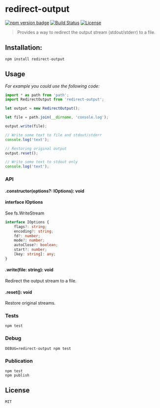 # redirect-output

[![npm version badge](https://img.shields.io/npm/v/envisor.svg)](https://www.npmjs.org/package/redirect-output)
[![Build Status](https://travis-ci.org/monolithed/redirect-output.png)](https://travis-ci.org/monolithed/redirect-output)
[![License](https://img.shields.io/badge/license-MIT-brightgreen.svg)](LICENSE.txt)

> Provides a way to redirect the output stream (stdout/stderr) to a file.

## Installation:

```shell
npm install redirect-output
```

## Usage

*For example you could use the following code:*

```ts
import * as path from 'path';
import RedirectOutput from 'redirect-output';

let output = new RedirectOutput();

let file = path.join(__dirname, 'console.log');

output.write(file);

// Write some text to file and stdout/stderr
console.log('text');

// Restoring original output
output.reset();

// Write some text to stdout only
console.log('text');
```

### API

#### .constructor(options?: IOptions): void

#### interface IOptions

See fs.WriteStream

```ts
interface IOptions {
	flags?: string;
	encoding?: string;
	fd?: number;
	mode?: number;
	autoClose?: boolean;
	start?: number;
	[key: string]: any;
}
```

#### .write(file: string): void

Redirect the output stream to a file.

#### .reset(): void

Restore original streams.

### Tests

```
npm test
```

### Debug

```
DEBUG=redirect-output npm test
```

### Publication

```
npm test
npm publish
```

## License
	MIT
